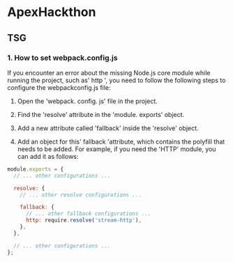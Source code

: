 # ApexHackthon


## TSG
### 1. How to set webpack.config.js

If you encounter an error about the missing Node.js core module while running the project, such as' http ', you need to follow the following steps to configure the webpackconfig.js file:



1. Open the 'webpack. config. js' file in the project.

2. Find the 'resolve' attribute in the 'module. exports' object.

3. Add a new attribute called 'fallback' inside the 'resolve' object.

4. Add an object for this' fallback 'attribute, which contains the polyfill that needs to be added. For example, if you need the 'HTTP' module, you can add it as follows:

```javascript
module.exports = {
  // ... other configurations ...

  resolve: {
    // ... other resolve configurations ...

    fallback: {
      // ... other fallback configurations ...
      http: require.resolve('stream-http'),
    },
  },

  // ... other configurations ...
};
